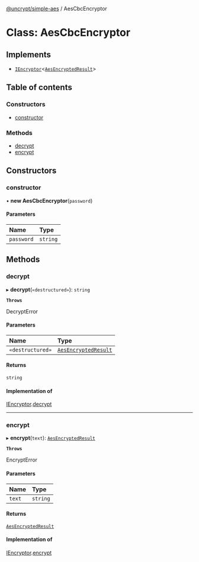 [@uncrypt/simple-aes](../README.md) / AesCbcEncryptor

# Class: AesCbcEncryptor

## Implements

- [`IEncryptor`](../interfaces/IEncryptor.md)<[`AesEncryptedResult`](../README.md#aesencryptedresult)\>

## Table of contents

### Constructors

- [constructor](AesCbcEncryptor.md#constructor)

### Methods

- [decrypt](AesCbcEncryptor.md#decrypt)
- [encrypt](AesCbcEncryptor.md#encrypt)

## Constructors

### constructor

• **new AesCbcEncryptor**(`password`)

#### Parameters

| Name       | Type     |
| :--------- | :------- |
| `password` | `string` |

## Methods

### decrypt

▸ **decrypt**(`«destructured»`): `string`

**`Throws`**

DecryptError

#### Parameters

| Name             | Type                                                    |
| :--------------- | :------------------------------------------------------ |
| `«destructured»` | [`AesEncryptedResult`](../README.md#aesencryptedresult) |

#### Returns

`string`

#### Implementation of

[IEncryptor](../interfaces/IEncryptor.md).[decrypt](../interfaces/IEncryptor.md#decrypt)

---

### encrypt

▸ **encrypt**(`text`): [`AesEncryptedResult`](../README.md#aesencryptedresult)

**`Throws`**

EncryptError

#### Parameters

| Name   | Type     |
| :----- | :------- |
| `text` | `string` |

#### Returns

[`AesEncryptedResult`](../README.md#aesencryptedresult)

#### Implementation of

[IEncryptor](../interfaces/IEncryptor.md).[encrypt](../interfaces/IEncryptor.md#encrypt)
